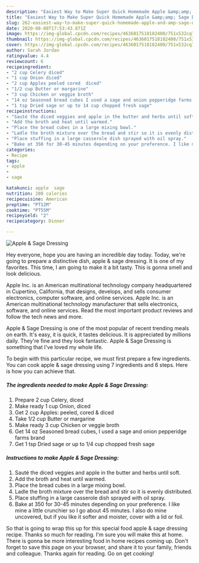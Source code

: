 ```yaml
---
description: "Easiest Way to Make Super Quick Homemade Apple &amp;amp; Sage Dressing"
title: "Easiest Way to Make Super Quick Homemade Apple &amp;amp; Sage Dressing"
slug: 262-easiest-way-to-make-super-quick-homemade-apple-and-amp-sage-dressing
date: 2020-08-08T17:53:43.871Z
image: https://img-global.cpcdn.com/recipes/4636017518182400/751x532cq70/apple-sage-dressing-recipe-main-photo.jpg
thumbnail: https://img-global.cpcdn.com/recipes/4636017518182400/751x532cq70/apple-sage-dressing-recipe-main-photo.jpg
cover: https://img-global.cpcdn.com/recipes/4636017518182400/751x532cq70/apple-sage-dressing-recipe-main-photo.jpg
author: Sarah Jordan
ratingvalue: 4.4
reviewcount: 6
recipeingredient:
- "2 cup Celery diced"
- "1 cup Onion diced"
- "2 cup Apples peeled cored  diced"
- "1/2 cup Butter or margarine"
- "3 cup Chicken or veggie broth"
- "14 oz Seasoned bread cubes I used a sage and onion pepperidge farms brand"
- "1 tsp Dried sage or up to 14 cup chopped fresh sage"
recipeinstructions:
- "Sauté the diced veggies and apple in the butter and herbs until soft."
- "Add the broth and heat until warmed."
- "Place the bread cubes in a large mixing bowl."
- "Ladle the broth mixture over the bread and stir so it is evenly distributed."
- "Place stuffing in a large casserole dish sprayed with oil spray."
- "Bake at 350 for 30-45 minutes depending on your preference. I like mine a little crunchier so I go about 45 minutes. I also do mine uncovered, but if you like it softer and moister, cover with a lid or foil."
categories:
- Recipe
tags:
- apple
- 
- sage

katakunci: apple  sage 
nutrition: 280 calories
recipecuisine: American
preptime: "PT12M"
cooktime: "PT55M"
recipeyield: "2"
recipecategory: Dinner

---
```



![Apple &amp; Sage Dressing](https://img-global.cpcdn.com/recipes/4636017518182400/751x532cq70/apple-sage-dressing-recipe-main-photo.jpg)

Hey everyone, hope you are having an incredible day today. Today, we're going to prepare a distinctive dish, apple &amp; sage dressing. It is one of my favorites. This time, I am going to make it a bit tasty. This is gonna smell and look delicious.

Apple Inc. is an American multinational technology company headquartered in Cupertino, California, that designs, develops, and sells consumer electronics, computer software, and online services. Apple Inc. is an American multinational technology manufacturer that sells electronics, software, and online services. Read the most important product reviews and follow the tech news and more.

Apple &amp; Sage Dressing is one of the most popular of recent trending meals on earth. It's easy, it is quick, it tastes delicious. It is appreciated by millions daily. They're fine and they look fantastic. Apple &amp; Sage Dressing is something that I've loved my whole life.


To begin with this particular recipe, we must first prepare a few ingredients. You can cook apple &amp; sage dressing using 7 ingredients and 6 steps. Here is how you can achieve that.

##### The ingredients needed to make Apple &amp; Sage Dressing:

1. Prepare 2 cup Celery, diced
1. Make ready 1 cup Onion, diced
1. Get 2 cup Apples: peeled, cored &amp; diced
1. Take 1/2 cup Butter or margarine
1. Make ready 3 cup Chicken or veggie broth
1. Get 14 oz Seasoned bread cubes, I used a sage and onion pepperidge farms brand
1. Get 1 tsp Dried sage or up to 1/4 cup chopped fresh sage




##### Instructions to make Apple &amp; Sage Dressing:

1. Sauté the diced veggies and apple in the butter and herbs until soft.
1. Add the broth and heat until warmed.
1. Place the bread cubes in a large mixing bowl.
1. Ladle the broth mixture over the bread and stir so it is evenly distributed.
1. Place stuffing in a large casserole dish sprayed with oil spray.
1. Bake at 350 for 30-45 minutes depending on your preference. I like mine a little crunchier so I go about 45 minutes. I also do mine uncovered, but if you like it softer and moister, cover with a lid or foil.




So that is going to wrap this up for this special food apple &amp; sage dressing recipe. Thanks so much for reading. I'm sure you will make this at home. There is gonna be more interesting food in home recipes coming up. Don't forget to save this page on your browser, and share it to your family, friends and colleague. Thanks again for reading. Go on get cooking!
